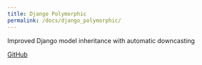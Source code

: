 ```yaml
---
title: Django Polymorphic
permalink: /docs/django_polymorphic/
---
```


Improved Django model inheritance with automatic downcasting

[<i class="fa fa-github"></i> GitHub](https://github.com/chrisglass/django_polymorphic/tree/experimental)
